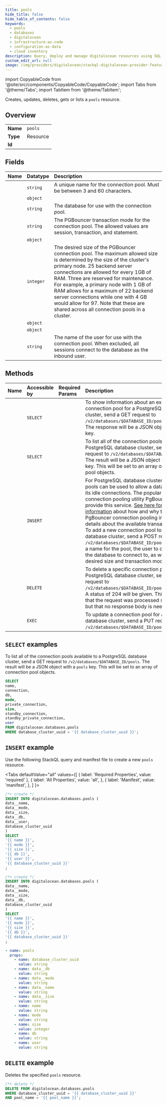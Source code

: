 ```yaml
---
title: pools
hide_title: false
hide_table_of_contents: false
keywords:
  - pools
  - databases
  - digitalocean
  - infrastructure-as-code
  - configuration-as-data
  - cloud inventory
description: Query, deploy and manage digitalocean resources using SQL
custom_edit_url: null
image: /img/providers/digitalocean/stackql-digitalocean-provider-featured-image.png
---
```


import CopyableCode from '@site/src/components/CopyableCode/CopyableCode';
import Tabs from '@theme/Tabs';
import TabItem from '@theme/TabItem';

Creates, updates, deletes, gets or lists a <code>pools</code> resource.

## Overview
<table><tbody>
<tr><td><b>Name</b></td><td><code>pools</code></td></tr>
<tr><td><b>Type</b></td><td>Resource</td></tr>
<tr><td><b>Id</b></td><td><CopyableCode code="digitalocean.databases.pools" /></td></tr>
</tbody></table>

## Fields
| Name | Datatype | Description |
|:-----|:---------|:------------|
| <CopyableCode code="name" /> | `string` | A unique name for the connection pool. Must be between 3 and 60 characters. |
| <CopyableCode code="connection" /> | `object` |  |
| <CopyableCode code="db" /> | `string` | The database for use with the connection pool. |
| <CopyableCode code="mode" /> | `string` | The PGBouncer transaction mode for the connection pool. The allowed values are session, transaction, and statement. |
| <CopyableCode code="private_connection" /> | `object` |  |
| <CopyableCode code="size" /> | `integer` | The desired size of the PGBouncer connection pool. The maximum allowed size is determined by the size of the cluster's primary node. 25 backend server connections are allowed for every 1GB of RAM. Three are reserved for maintenance. For example, a primary node with 1 GB of RAM allows for a maximum of 22 backend server connections while one with 4 GB would allow for 97. Note that these are shared across all connection pools in a cluster. |
| <CopyableCode code="standby_connection" /> | `object` |  |
| <CopyableCode code="standby_private_connection" /> | `object` |  |
| <CopyableCode code="user" /> | `string` | The name of the user for use with the connection pool. When excluded, all sessions connect to the database as the inbound user. |

## Methods
| Name | Accessible by | Required Params | Description |
|:-----|:--------------|:----------------|:------------|
| <CopyableCode code="databases_get_connection_pool" /> | `SELECT` | <CopyableCode code="database_cluster_uuid, pool_name" /> | To show information about an existing connection pool for a PostgreSQL database cluster, send a GET request to `/v2/databases/$DATABASE_ID/pools/$POOL_NAME`. The response will be a JSON object with a `pool` key. |
| <CopyableCode code="databases_list_connection_pools" /> | `SELECT` | <CopyableCode code="database_cluster_uuid" /> | To list all of the connection pools available to a PostgreSQL database cluster, send a GET request to `/v2/databases/$DATABASE_ID/pools`. The result will be a JSON object with a `pools` key. This will be set to an array of connection pool objects. |
| <CopyableCode code="databases_add_connection_pool" /> | `INSERT` | <CopyableCode code="database_cluster_uuid, data__db, data__mode, data__name, data__size" /> | For PostgreSQL database clusters, connection pools can be used to allow a database to share its idle connections. The popular PostgreSQL connection pooling utility PgBouncer is used to provide this service. [See here for more information](https://docs.digitalocean.com/products/databases/postgresql/how-to/manage-connection-pools/) about how and why to use PgBouncer connection pooling including details about the available transaction modes. To add a new connection pool to a PostgreSQL database cluster, send a POST request to `/v2/databases/$DATABASE_ID/pools` specifying a name for the pool, the user to connect with, the database to connect to, as well as its desired size and transaction mode. |
| <CopyableCode code="databases_delete_connection_pool" /> | `DELETE` | <CopyableCode code="database_cluster_uuid, pool_name" /> | To delete a specific connection pool for a PostgreSQL database cluster, send a DELETE request to `/v2/databases/$DATABASE_ID/pools/$POOL_NAME`. A status of 204 will be given. This indicates that the request was processed successfully, but that no response body is needed. |
| <CopyableCode code="databases_update_connection_pool" /> | `EXEC` | <CopyableCode code="database_cluster_uuid, pool_name, data__db, data__mode, data__size" /> | To update a connection pool for a PostgreSQL database cluster, send a PUT request to `/v2/databases/$DATABASE_ID/pools/$POOL_NAME`. |

## `SELECT` examples

To list all of the connection pools available to a PostgreSQL database cluster, send a GET request to `/v2/databases/$DATABASE_ID/pools`. The result will be a JSON object with a `pools` key. This will be set to an array of connection pool objects.


```sql
SELECT
name,
connection,
db,
mode,
private_connection,
size,
standby_connection,
standby_private_connection,
user
FROM digitalocean.databases.pools
WHERE database_cluster_uuid = '{{ database_cluster_uuid }}';
```
## `INSERT` example

Use the following StackQL query and manifest file to create a new <code>pools</code> resource.

<Tabs
    defaultValue="all"
    values={[
        { label: 'Required Properties', value: 'required' },
        { label: 'All Properties', value: 'all', },
        { label: 'Manifest', value: 'manifest', },
    ]
}>
<TabItem value="all">

```sql
/*+ create */
INSERT INTO digitalocean.databases.pools (
data__name,
data__mode,
data__size,
data__db,
data__user,
database_cluster_uuid
)
SELECT 
'{{ name }}',
'{{ mode }}',
'{{ size }}',
'{{ db }}',
'{{ user }}',
'{{ database_cluster_uuid }}'
;
```
</TabItem>

<TabItem value="required">

```sql
/*+ create */
INSERT INTO digitalocean.databases.pools (
data__name,
data__mode,
data__size,
data__db,
database_cluster_uuid
)
SELECT 
'{{ name }}',
'{{ mode }}',
'{{ size }}',
'{{ db }}',
'{{ database_cluster_uuid }}'
;
```
</TabItem>

<TabItem value="manifest">

```yaml
- name: pools
  props:
    - name: database_cluster_uuid
      value: string
    - name: data__db
      value: string
    - name: data__mode
      value: string
    - name: data__name
      value: string
    - name: data__size
      value: string
    - name: name
      value: string
    - name: mode
      value: string
    - name: size
      value: integer
    - name: db
      value: string
    - name: user
      value: string

```
</TabItem>
</Tabs>

## `DELETE` example

Deletes the specified <code>pools</code> resource.

```sql
/*+ delete */
DELETE FROM digitalocean.databases.pools
WHERE database_cluster_uuid = '{{ database_cluster_uuid }}'
AND pool_name = '{{ pool_name }}';
```
